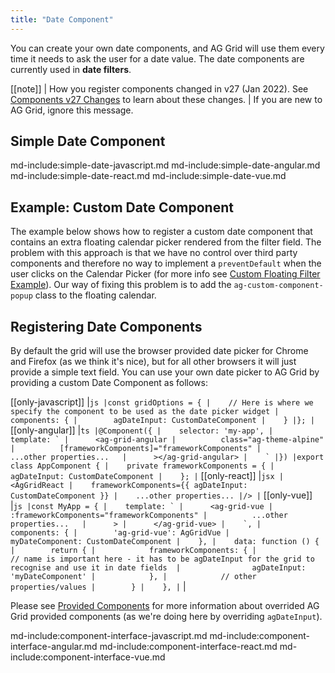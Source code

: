 ```yaml
---
title: "Date Component"
---
```


You can create your own date components, and AG Grid will use them every time it needs to ask the user for a date value. The date components are currently used in **date filters**.

[[note]]
| How you register components changed in v27 (Jan 2022). See [Components v27 Changes](/components-v27-changes/) to learn about these changes.
| If you are new to AG Grid, ignore this message.

## Simple Date Component

md-include:simple-date-javascript.md
md-include:simple-date-angular.md
md-include:simple-date-react.md
md-include:simple-date-vue.md

## Example: Custom Date Component

The example below shows how to register a custom date component that contains an extra floating calendar picker rendered from the filter field. The problem with this approach is that we have no control over third party components and therefore no way to implement a `preventDefault` when the user clicks on the Calendar Picker (for more info see [Custom Floating Filter Example](/component-floating-filter/#example-custom-floating-filter)). Our way of fixing this problem is to add the `ag-custom-component-popup` class to the floating calendar.

<grid-example title='Custom Date Component' name='custom-date' type='generated' options='{ "extras": ["fontawesome", "flatpickr"] }'></grid-example>

## Registering Date Components

By default the grid will use the browser provided date picker for Chrome and Firefox (as we think it's nice), but for all other browsers it will just provide a simple text field.
You can use your own date picker to AG Grid by providing a custom Date Component as follows:

[[only-javascript]]
|```js
|const gridOptions = {
|    // Here is where we specify the component to be used as the date picker widget
|    components: {
|        agDateInput: CustomDateComponent
|    }
|};
|```
[[only-angular]]
|```ts
|@Component({
|    selector: 'my-app',
|    template: `
|      <ag-grid-angular
|          class="ag-theme-alpine"
|          [frameworkComponents]="frameworkComponents"
|          ...other properties...  
|      ></ag-grid-angular>
|    `
|})
|export class AppComponent {
|    private frameworkComponents = {
|        agDateInput: CustomDateComponent
|    };
|```
[[only-react]]
|```jsx
|<AgGridReact
|    frameworkComponents={{ agDateInput: CustomDateComponent }}
|    ...other properties...
|/>
|```
[[only-vue]]
|```js
|const MyApp = {
|    template: `
|      <ag-grid-vue
|          :frameworkComponents="frameworkComponents"
|          ...other properties...  
|      >
|      </ag-grid-vue>
|    `,
|    components: {
|        'ag-grid-vue': AgGridVue
|        myDateComponent: CustomDateComponent
|    },
|    data: function () {
|        return {
|            frameworkComponents: {
|                // name is important here - it has to be agDateInput for the grid to recognise and use it in date fields 
|                agDateInput: 'myDateComponent'
|            },
|            // other properties/values
|        }
|    },
|```
|
 
Please see [Provided Components](../components/#grid-provided-components) for more information about overrided AG Grid provided components (as we're doing here
by overriding `agDateInput`).

md-include:component-interface-javascript.md
md-include:component-interface-angular.md
md-include:component-interface-react.md
md-include:component-interface-vue.md

<interface-documentation interfaceName='IDateParams' ></interface-documentation>



